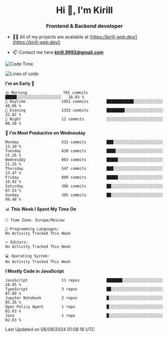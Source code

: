 <h1 align="center">Hi 👋, I'm Kirill</h1>
<h3 align="center">Frontend & Backend developer</h3>

- 👨‍💻 All of my projects are available at [https://kirill-web.dev/](https://kirill-web.dev/)

- 📫 Contact me here **kirill.9992@gmail.com**











<!--START_SECTION:waka-->
![Code Time](http://img.shields.io/badge/Code%20Time-1%2C955%20hrs%2053%20mins-blue)

![Lines of code](https://img.shields.io/badge/From%20Hello%20World%20I%27ve%20Written-4.2%20million%20lines%20of%20code-blue)

**I'm an Early 🐤** 

```text
🌞 Morning                765 commits         █████░░░░░░░░░░░░░░░░░░░░   18.83 % 
🌆 Daytime                1952 commits        ████████████░░░░░░░░░░░░░   48.06 % 
🌃 Evening                1333 commits        ████████░░░░░░░░░░░░░░░░░   32.82 % 
🌙 Night                  12 commits          ░░░░░░░░░░░░░░░░░░░░░░░░░   00.30 % 
```
📅 **I'm Most Productive on Wednesday** 

```text
Monday                   532 commits         ███░░░░░░░░░░░░░░░░░░░░░░   13.10 % 
Tuesday                  620 commits         ████░░░░░░░░░░░░░░░░░░░░░   15.26 % 
Wednesday                863 commits         █████░░░░░░░░░░░░░░░░░░░░   21.25 % 
Thursday                 547 commits         ███░░░░░░░░░░░░░░░░░░░░░░   13.47 % 
Friday                   809 commits         █████░░░░░░░░░░░░░░░░░░░░   19.92 % 
Saturday                 306 commits         ██░░░░░░░░░░░░░░░░░░░░░░░   07.53 % 
Sunday                   385 commits         ██░░░░░░░░░░░░░░░░░░░░░░░   09.48 % 
```


📊 **This Week I Spent My Time On** 

```text
🕑︎ Time Zone: Europe/Moscow

💬 Programming Languages: 
No Activity Tracked This Week

🔥 Editors: 
No Activity Tracked This Week

💻 Operating System: 
No Activity Tracked This Week
```

**I Mostly Code in JavaScript** 

```text
JavaScript               11 repos            ███████░░░░░░░░░░░░░░░░░░   28.95 % 
TypeScript               3 repos             ██░░░░░░░░░░░░░░░░░░░░░░░   07.89 % 
Jupyter Notebook         2 repos             █░░░░░░░░░░░░░░░░░░░░░░░░   05.26 % 
Open Policy Agent        1 repo              █░░░░░░░░░░░░░░░░░░░░░░░░   02.63 % 
Java                     1 repo              █░░░░░░░░░░░░░░░░░░░░░░░░   02.63 % 
```




 Last Updated on 06/09/2024 01:08:16 UTC
<!--END_SECTION:waka-->
